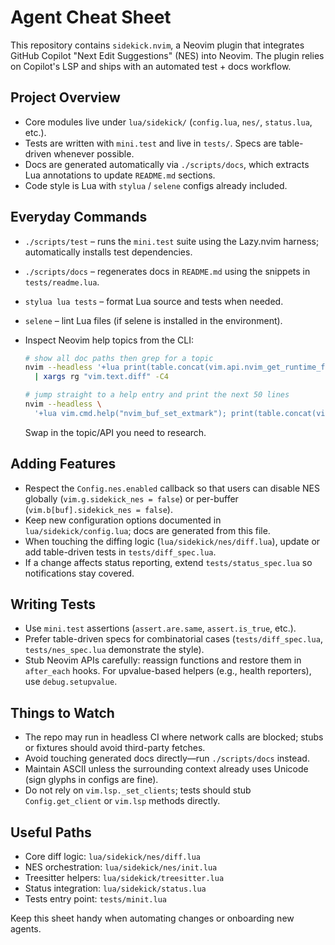 # Agent Cheat Sheet

This repository contains `sidekick.nvim`, a Neovim plugin that integrates GitHub Copilot "Next Edit Suggestions" (NES) into Neovim. The plugin relies on Copilot's LSP and ships with an automated test + docs workflow.

## Project Overview

- Core modules live under `lua/sidekick/` (`config.lua`, `nes/`, `status.lua`, etc.).
- Tests are written with `mini.test` and live in `tests/`. Specs are table-driven whenever possible.
- Docs are generated automatically via `./scripts/docs`, which extracts Lua annotations to update `README.md` sections.
- Code style is Lua with `stylua` / `selene` configs already included.

## Everyday Commands

- `./scripts/test` – runs the `mini.test` suite using the Lazy.nvim harness; automatically installs test dependencies.
- `./scripts/docs` – regenerates docs in `README.md` using the snippets in `tests/readme.lua`.
- `stylua lua tests` – format Lua source and tests when needed.
- `selene` – lint Lua files (if selene is installed in the environment).
- Inspect Neovim help topics from the CLI:

  ```bash
  # show all doc paths then grep for a topic
  nvim --headless '+lua print(table.concat(vim.api.nvim_get_runtime_file("doc/*.txt", true), " "))' +qall \
    | xargs rg "vim.text.diff" -C4

  # jump straight to a help entry and print the next 50 lines
  nvim --headless \
    '+lua vim.cmd.help("nvim_buf_set_extmark"); print(table.concat(vim.api.nvim_buf_get_lines(0, vim.fn.line(".") - 1, vim.fn.line(".") + 50, false), "\n"))' +qa
  ```

  Swap in the topic/API you need to research.

## Adding Features

- Respect the `Config.nes.enabled` callback so that users can disable NES globally (`vim.g.sidekick_nes = false`) or per-buffer (`vim.b[buf].sidekick_nes = false`).
- Keep new configuration options documented in `lua/sidekick/config.lua`; docs are generated from this file.
- When touching the diffing logic (`lua/sidekick/nes/diff.lua`), update or add table-driven tests in `tests/diff_spec.lua`.
- If a change affects status reporting, extend `tests/status_spec.lua` so notifications stay covered.

## Writing Tests

- Use `mini.test` assertions (`assert.are.same`, `assert.is_true`, etc.).
- Prefer table-driven specs for combinatorial cases (`tests/diff_spec.lua`, `tests/nes_spec.lua` demonstrate the style).
- Stub Neovim APIs carefully: reassign functions and restore them in `after_each` hooks. For upvalue-based helpers (e.g., health reporters), use `debug.setupvalue`.

## Things to Watch

- The repo may run in headless CI where network calls are blocked; stubs or fixtures should avoid third-party fetches.
- Avoid touching generated docs directly—run `./scripts/docs` instead.
- Maintain ASCII unless the surrounding context already uses Unicode (sign glyphs in configs are fine).
- Do not rely on `vim.lsp._set_clients`; tests should stub `Config.get_client` or `vim.lsp` methods directly.

## Useful Paths

- Core diff logic: `lua/sidekick/nes/diff.lua`
- NES orchestration: `lua/sidekick/nes/init.lua`
- Treesitter helpers: `lua/sidekick/treesitter.lua`
- Status integration: `lua/sidekick/status.lua`
- Tests entry point: `tests/minit.lua`

Keep this sheet handy when automating changes or onboarding new agents.
